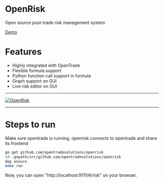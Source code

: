 # OpenRisk
Open source post-trade risk management system

[Demo](http://demo.opentradesolutions.com/#/risk)

# Features

- Highly integrated with OpenTrade
- Flexible formula support
- Python function call support in formula
- Graph support on GUI
- Live risk editor on GUI

---

[![OpenRisk](https://github.com/opentradesolutions/openrisk/blob/master/screencapture.png)](https://raw.githubusercontent.com/opentradesolutions/openrisk/master/screencapture.png)

---

# Steps to run
Make sure opentrade is running, openrisk connects to opentrade and share its frontend
```bash
go get github.com/opentradesolutions/openrisk
cd .gopath/src/github.com/opentradesolutions/openrisk
dep ensure
make run
```
Now, you can open "http://localhost:9111/#/risk" on your browser.
